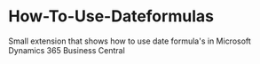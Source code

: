# How-To-Use-Dateformulas
Small extension that shows how to use date formula's in Microsoft Dynamics 365 Business Central
